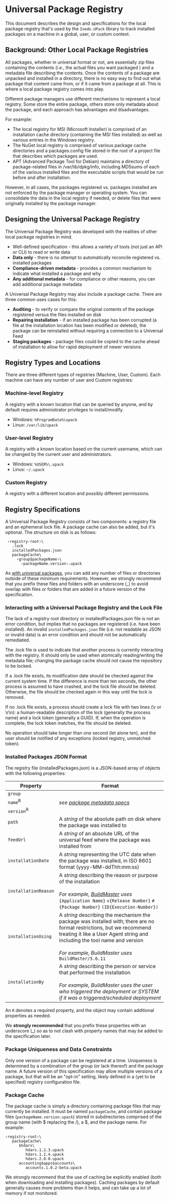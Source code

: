 # Universal Package Registry

This document describes the design and specifications for the local package registry that's used by the `Inedo.UPack` library to track installed packages on a machine in a global, user, or custom context.

## Background: Other Local Package Registries
All packages, whether in universal format or not, are essentially zip files containing the contents (i.e., the actual files you want packaged ) and a metadata file describing the contents. Once the contents of a package are unpacked and installed in a directory, there is no easy way to find out what package that content came from, or if it came from a package at all. This is where a local package registry comes into play.

Different package managers use different mechanisms to represent a local registry. Some store the entire package, others store only metadata about the package, and each approach has advantages and disadvantages.

For example:
* The local registry for MSI (Microsoft Installer) is comprised of an installation cache directory (containing the MSI files installed) as well as various entries in the Windows registry.
* The NuGet local registry is comprised of various package cache directories and a packages.config file stored in the root of a project file that describes which packages are used.
* APT (Advanced Package Tool for Debian) maintains a directory of package-related files in /var/lib/dpkg/info, including MD5sums of each of the various installed files and the executable scripts that would be run before and after installation.

However, in all cases, the packages registered vs. packages installed are not enforced by the package manager or operating system. You can consolidate the data in the local registry if needed, or delete files that were originally installed by the package manager.

## Designing the Universal Package Registry
The Universal Package Registry was developed with the realities of other local package registries in mind. 

* Well-defined specification - this allows a variety of tools (not just an API or CLI) to read or write data
* **Data only** - there is no attempt to automatically reconcile registered vs. installed packages
* **Compliance-driven metadata** - provides a common mechanism to indicate what installed a package and why
* **Any additional metadata** - for compliance or other reasons, you can add additional package metadata

A Universal Package Registry may also include a package cache. There are three common uses cases for this:

* **Auditing** - to verify or compare the original contents of the package registered versus the files installed on disk
* **Repairing installation** - if an installed package has been corrupted (a file at the installation location has been modified or deleted), the package can be reinstalled without requiring a connection to a Universal Feed 
* **Staging packages** - package files could be copied to the cache ahead of installation to allow for rapid deployment of newer versions

## Registry Types and Locations

There are three different types of registries (Machine, User, Custom). Each machine can have any number of user and Custom registries:

### Machine-level Registry

A registry with a known location that can be queried by anyone, and by default requires administrator privileges to install/modify.
* Windows: `%ProgramData%\upack`
* Linux: `/var/lib/upack`
 
### User-level Registry
A registry with a known location based on the current username, which can be changed by the current user and administrators.
 * Windows: `%USER%\.upack`
* Linux: `~/.upack`

### Custom Registry
A registry with a different location and possibly different permissions.


## Registry Specifications

A Universal Package Registry consists of two components: a registry file and an ephemeral lock file. A package cache can also be added, but it's optional. The structure on disk is as follows:

```plaintext
 ‹registry-root›\
   .lock
   installedPackages.json 
   packageCache\
     ‹group$packageName›\ 
       ‹packageName.version›.upack
```

As [with universal packages](https://docs.inedo.com/docs/proget/upack/upack-universal-packages/upack-universal-packages-manifest), you can add any number of files or directories outside of these minimum requirements. However, we strongly recommend that you prefix these files and folders with an underscore (\_) to avoid overlap with files or folders that are added in a future version of the specification. 

### Interacting with a Universal Package Registry and the Lock File

The lack of a registry root directory or installedPackages.json file is not an error condition, but implies that no packages are registered (i.e. have been installed). An invalid `installedPackages.json` file (i.e. not readable as JSON or invalid data) is an error condition and should not be automatically remediated.

The .lock file is used to indicate that another process is currently interacting with the registry. It should only be used when atomically reading/writing the metadata file; changing the package cache should not cause the repository to be locked.

If a .lock file exists, its modification date should be checked against the current system time. If the difference is more than ten seconds, the other process is assumed to have crashed, and the lock file should be deleted. Otherwise, the file should be checked again in this way until the lock is removed.

If no .lock file exists, a process should create a lock file with two lines (\\r or \\r\\n): a human-readable description of the lock (generally the process name) and a lock token (generally a GUID). If, when the operation is complete, the lock token matches, the file should be deleted.

No operation should take longer than one second (let alone ten), and the user should be notified of any exceptions (locked registry, unmatched token).

### Installed Packages JSON Format

The registry file (installedPackages.json) is a JSON-based array of objects with the following properties:

<table><thead><tr><th>Property</th><th>Format</th></tr></thead><tbody><tr><td><code>group</code></td><td rowspan="3"><em>see <a href="https://docs.inedo.com/docs/proget/upack/proget-api-universalfeed">package metadata specs</a></em></td></tr><tr><td><code>name</code><sup>R</sup></td></tr><tr><td><code>version</code><sup>R</sup></td></tr><tr><td><code>path</code></td><td>A <em>string</em> of the absolute path on disk where the package was installed to</td></tr><tr><td><code>feedUrl</code></td><td>A <em>string</em> of an absolute URL of the universal feed where the package was installed from</td></tr><tr><td><code>installationDate</code></td><td>A <em>string</em> representing the UTC date when the package was installed, in ISO 8601 format (yyyy-MM-ddThh:mm:ss)</td></tr><tr><td><code>installationReason</code></td><td>A <em>string</em> describing the reason or purpose of the installation<br><br><em>For example, <a href="https://inedo.com/buildmaster">BuildMaster</a> uses</em> <code>{Application Name}</code> <code>v{Release Number}</code> <code>#{Package Number}</code> <code>(ID{Execution-Number})</code></td></tr><tr><td><code>installationUsing</code></td><td>A <em>string</em> describing the mechanism the package was installed with; there are no format restrictions, but we recommend treating it like a User Agent string and including the tool name and version<br><br><em>For example, BuildMaster uses</em> <code>BuildMaster/5.6.11</code></td></tr><tr><td><code>installationBy</code></td><td>A <em>string</em> describing the person or service that performed the installation<br><br><em>For example, BuildMaster uses the user who triggered the deployment or SYSTEM if it was a triggered/scheduled deployment</em></td></tr></tbody></table>

An `R` denotes a required property, and the object may contain additional properties as needed.

We **strongly recommended** that you prefix these properties with an underscore (\_) so as to not clash with property names that may be added to the specification later.

### Package Uniqueness and Data Constraints

Only one version of a package can be registered at a time. Uniqueness is determined by a combination of the group (or lack thereof) and the package name. A future version of this specification may allow multiple versions of a package, but that will be an "opt-in" setting, likely defined in a (yet to be specified) registry configuration file.

### Package Cache

The package cache is simply a directory containing package files that may currently be installed. It must be named `packageCache`, and contain package files (`packageName.version.upack`) stored in subdirectories comprised of the group name (with $ replacing the /), a $, and the package name. For example:

```plaintext
‹registry-root›\
   packageCache\ 
      $hdars\
         hdars.1.2.3.upack
         hdars.1.2.4.upack
         hdars.2.0.0.upack
      accounting$apps$accounts\ 
         accounts.1.0.2-beta.upack
```

We strongly recommend that the use of caching be explicitly enabled (both when downloading and installing packages). Caching packages by default generally causes more problems than it helps, and can take up a lot of memory if not monitored.
